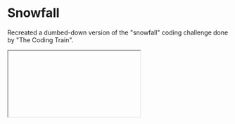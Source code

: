 # Snowfall
Recreated a dumbed-down version of the "snowfall" coding challenge done by "The Coding Train". 

<iframe> src="https://editor.p5js.org/LeJuiceBOX/embed/B1e7fR5Am" </iframe>
